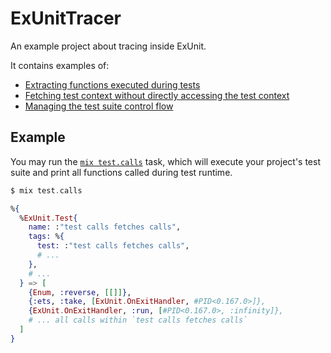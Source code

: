 # ExUnitTracer

An example project about tracing inside ExUnit. 

It contains examples of:
- [Extracting functions executed during tests](/test/ex_unit_tracer_test.exs#L5)
- [Fetching test context without directly accessing the test context](/test/ex_unit_tracer_test.exs#L18)
- [Managing the test suite control flow](/lib/ex_unit_tracer.ex#L17)

## Example

You may run the [`mix test.calls`](/lib/mix/tasks.test.calls.ex) task, which
will execute your project's test suite and print all functions called during
test runtime.

```elixir
$ mix test.calls

%{
  %ExUnit.Test{
    name: :"test calls fetches calls",
    tags: %{
      test: :"test calls fetches calls",
      # ...
    },
    # ...
  } => [
    {Enum, :reverse, [[]]},
    {:ets, :take, [ExUnit.OnExitHandler, #PID<0.167.0>]},
    {ExUnit.OnExitHandler, :run, [#PID<0.167.0>, :infinity]},
    # ... all calls within `test calls fetches calls`
  ]
}
```
